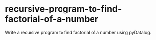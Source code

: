 # recursive-program-to-find-factorial-of-a-number
Write a recursive program to find factorial of a number using pyDatalog.
